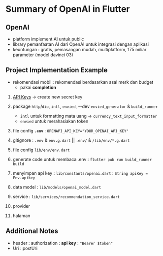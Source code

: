 # Summary of OpenAI in Flutter

## OpenAI

- platform implement AI untuk public
- library pemanfaatan AI dari OpenAI untuk integrasi dengan aplikasi
- keuntungan : gratis, pemasangan mudah, multiplatform, 175 miliar parameter (model davinci 03)

## Project Implementation Example

- rekomendasi mobil : rekomendasi berdasarkan asal merk dan budget
  - pakai **completion**

1. [API Keys](https://platform.openai.com/account/api-keys) -> create new secret key
2. package `http`/`dio`, `intl`, `envied`, --dev `envied_generator` & `build_runner`
   - `intl` untuk formatting mata uang -> `currency_text_input_formatter`
   - `envied` untuk merahasiakan token
3. file config **`.env`** : `OPENAPI_API_KEY="YOUR_OPENAI_API_KEY"`

4. gitignore : `.env` & `env.g.dart` || `.env/` & `/lib/env/*.g.dart`
5. file config `lib/env/env.dart`
6. generate code untuk membaca .env : `flutter pub run build_runner build`
7. menyimpan api key : `lib/constants/openai.dart` : `String apiKey = Env.apikey`
8. data model : `lib/models/openai_model.dart`
9. service : `lib/services/recommendation_service.dart`
10. provider
11. halaman

## Additional Notes

- header : authorization : **api key** : `"Bearer $token"`
- Uri : postUri
